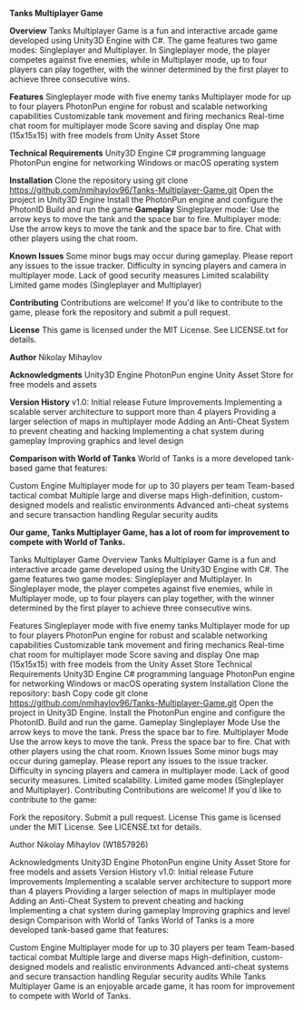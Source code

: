 **Tanks Multiplayer Game**

**Overview**
Tanks Multiplayer Game is a fun and interactive arcade game developed using Unity3D Engine with C#. The game features two game modes: Singleplayer and Multiplayer. In Singleplayer mode, the player competes against five enemies, while in Multiplayer mode, up to four players can play together, with the winner determined by the first player to achieve three consecutive wins.

**Features**
  Singleplayer mode with five enemy tanks
  Multiplayer mode for up to four players
  PhotonPun engine for robust and scalable networking capabilities
  Customizable tank movement and firing mechanics
  Real-time chat room for multiplayer mode
  Score saving and display
  One map (15x15x15) with free models from Unity Asset Store
  
**Technical Requirements**
  Unity3D Engine
  C# programming language
  PhotonPun engine for networking
  Windows or macOS operating system
  
**Installation**
  Clone the repository using git clone https://github.com/nmihaylov96/Tanks-Multiplayer-Game.git
  Open the project in Unity3D Engine
  Install the PhotonPun engine and configure the PhotonID
  Build and run the game
**Gameplay**
  Singleplayer mode: Use the arrow keys to move the tank and the space bar to fire.
  Multiplayer mode: Use the arrow keys to move the tank and the space bar to fire. Chat with other players using the chat room.

**Known Issues**
  Some minor bugs may occur during gameplay. Please report any issues to the issue tracker.
  Difficulty in syncing players and camera in multiplayer mode.
  Lack of good security measures
  Limited scalability
  Limited game modes (Singleplayer and Multiplayer)
  
**Contributing**
  Contributions are welcome! If you'd like to contribute to the game, please fork the repository and submit a pull request.

**License**
  This game is licensed under the MIT License. See LICENSE.txt for details.

**Author**
  Nikolay Mihaylov

**Acknowledgments**
  Unity3D Engine
  PhotonPun engine
  Unity Asset Store for free models and assets
  
**Version History**
  v1.0: Initial release
  Future Improvements
  Implementing a scalable server architecture to support more than 4 players
  Providing a larger selection of maps in multiplayer mode
  Adding an Anti-Cheat System to prevent cheating and hacking
  Implementing a chat system during gameplay
  Improving graphics and level design
  
**Comparison with World of Tanks**
  World of Tanks is a more developed tank-based game that features:

Custom Engine
Multiplayer mode for up to 30 players per team
Team-based tactical combat
Multiple large and diverse maps
High-definition, custom-designed models and realistic environments
Advanced anti-cheat systems and secure transaction handling
Regular security audits

**Our game, Tanks Multiplayer Game, has a lot of room for improvement to compete with World of Tanks.**

Tanks Multiplayer Game
Overview
Tanks Multiplayer Game is a fun and interactive arcade game developed using the Unity3D Engine with C#. The game features two game modes: Singleplayer and Multiplayer. In Singleplayer mode, the player competes against five enemies, while in Multiplayer mode, up to four players can play together, with the winner determined by the first player to achieve three consecutive wins.

Features
Singleplayer mode with five enemy tanks
Multiplayer mode for up to four players
PhotonPun engine for robust and scalable networking capabilities
Customizable tank movement and firing mechanics
Real-time chat room for multiplayer mode
Score saving and display
One map (15x15x15) with free models from the Unity Asset Store
Technical Requirements
Unity3D Engine
C# programming language
PhotonPun engine for networking
Windows or macOS operating system
Installation
Clone the repository:
bash
Copy code
git clone https://github.com/nmihaylov96/Tanks-Multiplayer-Game.git
Open the project in Unity3D Engine.
Install the PhotonPun engine and configure the PhotonID.
Build and run the game.
Gameplay
Singleplayer Mode
Use the arrow keys to move the tank.
Press the space bar to fire.
Multiplayer Mode
Use the arrow keys to move the tank.
Press the space bar to fire.
Chat with other players using the chat room.
Known Issues
Some minor bugs may occur during gameplay. Please report any issues to the issue tracker.
Difficulty in syncing players and camera in multiplayer mode.
Lack of good security measures.
Limited scalability.
Limited game modes (Singleplayer and Multiplayer).
Contributing
Contributions are welcome! If you'd like to contribute to the game:

Fork the repository.
Submit a pull request.
License
This game is licensed under the MIT License. See LICENSE.txt for details.

Author
Nikolay Mihaylov (W1857926)

Acknowledgments
Unity3D Engine
PhotonPun engine
Unity Asset Store for free models and assets
Version History
v1.0: Initial release
Future Improvements
Implementing a scalable server architecture to support more than 4 players
Providing a larger selection of maps in multiplayer mode
Adding an Anti-Cheat System to prevent cheating and hacking
Implementing a chat system during gameplay
Improving graphics and level design
Comparison with World of Tanks
World of Tanks is a more developed tank-based game that features:

Custom Engine
Multiplayer mode for up to 30 players per team
Team-based tactical combat
Multiple large and diverse maps
High-definition, custom-designed models and realistic environments
Advanced anti-cheat systems and secure transaction handling
Regular security audits
While Tanks Multiplayer Game is an enjoyable arcade game, it has room for improvement to compete with World of Tanks.


